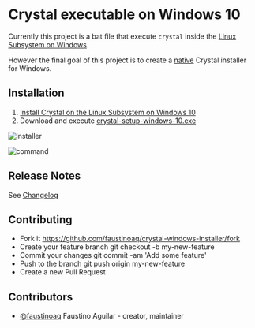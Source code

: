 # Crystal executable on Windows 10

Currently this project is a bat file that execute `crystal` inside the [Linux Subsystem on Windows](https://msdn.microsoft.com/en-us/commandline/wsl/install-win10).

However the final goal of this project is to create a [native](https://github.com/crystal-lang/crystal/pull/3582) Crystal installer for Windows.

## Installation

1. [Install Crystal on the Linux Subsystem on Windows 10](https://crystal-lang.org/docs/installation/on_bash_on_ubuntu_on_windows.html)
2. Download and execute [crystal-setup-windows-10.exe](https://github.com/faustinoaq/crystal-windows-installer/releases)

![installer](http://i.imgur.com/NJMVrdy.png)

![command](http://i.imgur.com/HonJ4mE.png)

## Release Notes

See [Changelog](https://github.com/faustinoaq/crystal-windows-installer/blob/master/CHANGELOG.md)

## Contributing

- Fork it https://github.com/faustinoaq/crystal-windows-installer/fork
- Create your feature branch git checkout -b my-new-feature
- Commit your changes git commit -am 'Add some feature'
- Push to the branch git push origin my-new-feature
- Create a new Pull Request

## Contributors

- [@faustinoaq](https://github.com/faustinoaq) Faustino Aguilar - creator, maintainer
